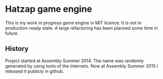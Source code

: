 Hatzap game engine
==================
This is my work in progress game engine in MIT licence. It is not in production-ready state. A large refactoring has been planned some time in future.

History
-------
Project started at Assembly Summer 2014. The name was randomly generated by using tools of the internets. Now at Assembly Summer 2015 I released it publicly in github.
